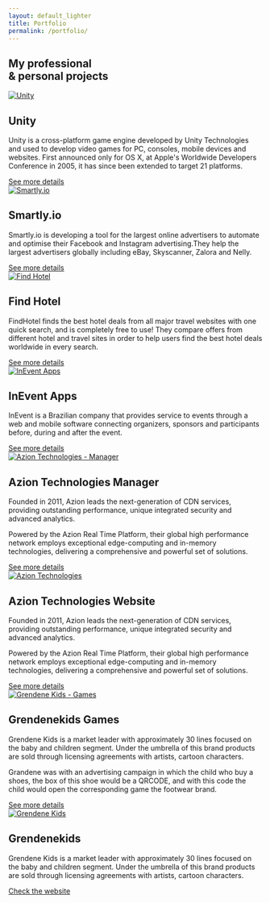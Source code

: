 ```yaml
---
layout: default_lighter
title: Portfolio
permalink: /portfolio/
---
```


<main id="main">
  <section class="content conteiner-half">
    <div class="conteiner">
      <h1 class="margin-double">My professional<br />& personal projects</h1>
      <!-- <p>Here you can check a selection of my work!</p> -->
    </div>
  </section>
  <section class="content">
    <div class="conteiner">
      <!-- <div class="project">
        <a href="/portfolio/crf-health/" class="project-mockup"><img class="lazy" data-src="{{ site.url }}images/unity-mockup.png" alt="CRF Health" /></a>
        <h2 class="project-title">CRF Health</h2>
        <p>As a leader in the industry of eCOA technology solutions, CRF Health empowers you to collect data seamlessly, promote higher compliance and more reliable reporting to clinic trials.</p>
        <a href="/portfolio/crf-health/">See more details</a>
      </div>
      <div class="project">
        <a href="/portfolio/sportacam/" class="project-mockup"><img class="lazy" data-src="{{ site.url }}images/smartlyio-mockup.png" alt="Sportacam" /></a>
        <h2 class="project-title">Sportacam</h2>
        <p>Sportacam is proud to be the world’s first social media where you can talk to people face-to-face, trough camment®, comment with camera.</p>
        <a href="/portfolio/sportacam/">See more details</a>
      </div> -->
      <div class="project">
        <a href="/portfolio/unity/" class="project-mockup"><img class="lazy" data-src="{{ site.url }}images/unity-mockup.png" alt="Unity" /></a>
        <h2 class="project-title">Unity</h2>
        <p>Unity is a cross-platform game engine developed by Unity Technologies and used to develop video games for PC, consoles, mobile devices and websites. First announced only for OS X, at Apple's Worldwide Developers Conference in 2005, it has since been extended to target 21 platforms.</p>
        <!-- <p>InEvent is a Brazilian company that provides service to events through a web and mobile software connecting organizers, sponsors and participants before, during and after the event. UX Design | UI Design</p> -->
        <a href="/portfolio/unity/">See more details</a>
      </div>
      <div class="project">
        <a href="/portfolio/smartlyio/" class="project-mockup"><img class="lazy" data-src="{{ site.url }}images/smartlyio-mockup.png" alt="Smartly.io" /></a>
        <h2 class="project-title">Smartly.io</h2>
        <p>Smartly.io is developing a tool for the largest online advertisers to automate and optimise their Facebook and Instagram advertising.They help the largest advertisers globally including eBay, Skyscanner, Zalora and Nelly.</p>
        <a href="/portfolio/smartlyio/">See more details</a>
      </div>
      <div class="project">
        <a href="/portfolio/findhotel/" class="project-mockup"><img class="lazy" data-src="{{ site.url }}images/findhotel-mockup.png" alt="Find Hotel" /></a>
        <h2 class="project-title">Find Hotel</h2>
        <p>FindHotel finds the best hotel deals from all major travel websites with one quick search, and is completely free to use! They compare offers from different hotel and travel sites in order to help users find the best hotel deals worldwide in every search.</p>
        <a href="/portfolio/findhotel/">See more details</a>
      </div>
      <div class="project">
        <a href="/portfolio/inevent/" class="project-mockup"><img class="lazy" data-src="{{ site.url }}images/inevent-app-mockup.png" alt="InEvent Apps" /></a>
        <h2 class="project-title">InEvent Apps</h2>
        <p>InEvent is a Brazilian company that provides service to events through a web and mobile software connecting organizers, sponsors and participants before, during and after the event.</p>
        <a href="/portfolio/inevent/">See more details</a>
      </div>
      <div class="project">
        <a href="/portfolio/azion-technologies-manager/" class="project-mockup"><img class="lazy" data-src="{{ site.url }}images/azion-manager-mockup.png" alt="Azion Technologies - Manager" /></a>
        <h2 class="project-title">Azion Technologies Manager</h2>
        <p>Founded in 2011, Azion leads the next-generation of CDN services, providing outstanding performance, unique integrated security and advanced analytics.</p>
        <p>Powered by the Azion Real Time Platform, their global high performance network employs exceptional edge-computing and in-memory technologies, delivering a comprehensive and powerful set of solutions.</p>
        <a href="/portfolio/azion-technologies-manager/">See more details</a>
      </div>
      <div class="project">
        <a href="/portfolio/azion-technologies/" class="project-mockup"><img class="lazy" data-src="{{ site.url }}images/azionweb-mockup.png" alt="Azion Technologies" /></a>
        <h2 class="project-title">Azion Technologies Website</h2>
        <p>Founded in 2011, Azion leads the next-generation of CDN services, providing outstanding performance, unique integrated security and advanced analytics.</p>
        <p>Powered by the Azion Real Time Platform, their global high performance network employs exceptional edge-computing and in-memory technologies, delivering a comprehensive and powerful set of solutions.</p>
        <a href="/portfolio/azion-technologies/">See more details</a>
      </div>
      <div class="project">
        <a href="/portfolio/grendenekids-games/" class="project-mockup"><img class="lazy" data-src="{{ site.url }}images/grendenekids-games-mockup.png" alt="Grendene Kids - Games" /></a>
        <h2 class="project-title">Grendenekids Games</h2>
        <p>Grendene Kids is a market leader with approximately 30 lines focused on the baby and children segment. Under the umbrella of this brand products are sold through licensing agreements with artists, cartoon characters.</p>
        <p>Grandene was with an advertising campaign in which the child who buy a shoes, the box of this shoe would be a QRCODE, and with this code the child would open the corresponding game the footwear brand.</p>
        <a href="/portfolio/grendenekids-games/">See more details</a>
      </div>
      <div class="project">
        <a href="/portfolio/grendenekids/" class="project-mockup"><img class="lazy" data-src="{{ site.url }}images/grendenekids-mockup.png" alt="Grendene Kids" /></a>
        <h2 class="project-title">Grendenekids</h2>
        <p>Grendene Kids is a market leader with approximately 30 lines focused on the baby and children segment. Under the umbrella of this brand products are sold through licensing agreements with artists, cartoon characters.</p>
        <a href="http://www.grendenekids.com.br" target="_blank">Check the website</a>
      </div>
    </div>
  </section>
</main>